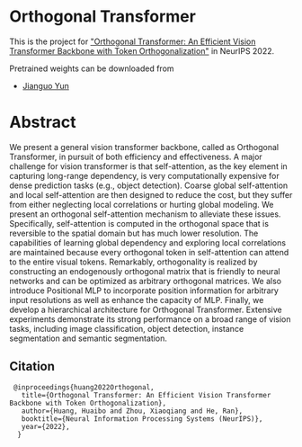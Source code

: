 # Orthogonal Transformer
This is the project for ["Orthogonal Transformer: An Efficient Vision Transformer Backbone with Token Orthogonalization"](https://papers.nips.cc/paper_files/paper/2022/hash/5d8c01de2dc698c54201c1c7d0b86974-Abstract-Conference.html) in NeurIPS 2022.

Pretrained weights can be downloaded from 
* [Jianguo Yun](https://www.jianguoyun.com/p/DSsN31cQiaCuBxjDz4EFIAA) 

# Abstract
We present a general vision transformer backbone, called as Orthogonal Transformer, in pursuit of both efficiency and effectiveness. A major challenge for vision transformer is that self-attention, as the key element in capturing long-range dependency, is very computationally expensive for dense prediction tasks (e.g., object detection). Coarse global self-attention and local self-attention are then designed to reduce the cost, but they suffer from either neglecting local correlations or hurting global modeling. We present an orthogonal self-attention mechanism to alleviate these issues. Specifically, self-attention is computed in the orthogonal space that is reversible to the spatial domain but has much lower resolution. The capabilities of learning global dependency and exploring local correlations are maintained because every orthogonal token in self-attention can attend to the entire visual tokens. Remarkably, orthogonality is realized by constructing an endogenously orthogonal matrix that is friendly to neural networks and can be optimized as arbitrary orthogonal matrices. We also introduce Positional MLP to incorporate position information for arbitrary input resolutions as well as enhance the capacity of MLP. Finally, we develop a hierarchical architecture for Orthogonal Transformer. Extensive experiments demonstrate its strong performance on a broad range of vision tasks, including image classification, object detection, instance segmentation and semantic segmentation.

## Citation
	 @inproceedings{huang2022Orthogonal,
	   title={Orthogonal Transformer: An Efficient Vision Transformer Backbone with Token Orthogonalization},
	   author={Huang, Huaibo and Zhou, Xiaoqiang and He, Ran},
	   booktitle={Neural Information Processing Systems (NeurIPS)},	   
	   year={2022},
	  }
